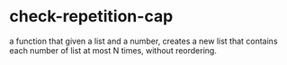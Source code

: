 # check-repetition-cap
a function that given a list and a number, creates a new list that contains each number of list at most N times, without reordering.
